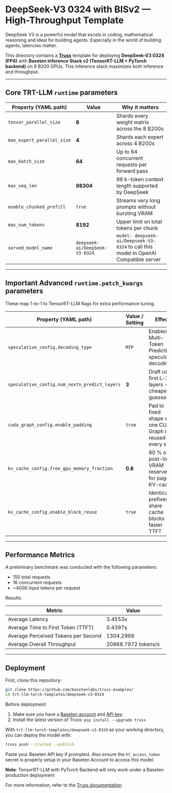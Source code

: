 # DeepSeek-V3 0324 with BISv2 — High-Throughput Template

DeepSeek V3 is a powerful model that excels in coding, mathematical reasoning and ideal for building agents. Especially in the world of building agents, latencies matter.

This directory contains a **[Truss](https://truss.baseten.co/)** template for deploying **DeepSeek-V3 0324 (FP4)** with **Baseten Inference Stack v2 (TensorRT-LLM + PyTorch backend)** on 8 B200 GPUs. This inference stack maximizes both inference and throughput.

---


## Core TRT-LLM `runtime` parameters

| Property (YAML path)  | Value                | Why it matters |
| --------------------- | -------------------- | -------------- |
| `tensor_parallel_size`| **8** | Shards every weight matrix across the 8 B200s |
| `moe_expert_parallel_size` | **4** | Shards each expert across 4 B200s |
| `max_batch_size`      | **64** | Up to 64 concurrent requests per forward pass |
| `max_seq_len`         | **98304** | 96 k-token context length supported by DeepSeek |
| `enable_chunked_prefill` | `true` | Streams very long prompts without bursting VRAM |
| `max_num_tokens`      | **8192** | Upper limit on total tokens per chunk |
| `served_model_name`   | `deepseek-ai/DeepSeek-V3-0324` | `model: deepseek-ai/Deepseek-V3-0324` to call this model in OpenAI Compatible server |

---

## Important Advanced **`runtime.patch_kwargs`** parameters

These map 1-to-1 to TensorRT-LLM flags for extra performance tuning.

| Property (YAML path)                    | Value / Setting | Effect |
| --------------------------------------- | --------------- | ------ |
| `speculative_config.decoding_type`      | `MTP`           | Enables Multi-Token Prediction speculative decoding |
| `speculative_config.num_nextn_predict_layers` | **3** | Draft uses first L-3 layers → cheaper guesses |
| `cuda_graph_config.enable_padding`      | `true`          | Pad to fixed shape so one CUDA Graph is reused every step |
| `kv_cache_config.free_gpu_memory_fraction` | **0.8** | 80 % of post-load VRAM reserved for paged KV-cache |
| `kv_cache_config.enable_block_reuse`    | `true`          | Identical prefixes share cache blocks → faster TTFT |

---

## Performance Metrics

A preliminary benchmark was conducted with the following parameters:

- 150 total requests
- 16 concurrent requests
- ~4000 input tokens per request

Results:

| Metric                              | Value              |
| ----------------------------------- | ------------------ |
| Average Latency                     | 3.4553s           |
| Average Time to First Token (TTFT)  | 0.4397s           |
| Average Perceived Tokens per Second | 1304.2998           |
| Average Overall Throughput          | 20868.7972 tokens/s |

---

## Deployment

First, clone this repository:

```sh
git clone https://github.com/basetenlabs/truss-examples/
cd trt-llm-torch-templates/deepseek-v3-0324
```

Before deployment:

1. Make sure you have a [Baseten account](https://app.baseten.co/signup) and [API key](https://app.baseten.co/settings/account/api_keys).
2. Install the latest version of Truss: `pip install --upgrade truss`

With `trt-llm-torch-templates/deepseek-v3-0324` as your working directory, you can deploy the model with:

```sh
truss push --trusted --publish
```

Paste your Baseten API key if prompted. Also ensure the `hf_access_token` secret is properly setup in your Baseten Account to access this model.

**Note**: TensorRT-LLM with PyTorch Backend will only work under a Baseten production deployment

For more information, refer to the [Truss documentation](https://docs.baseten.co/performance/engine-builder-overview).

